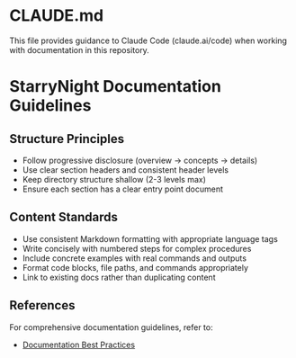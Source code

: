 # CLAUDE.md

This file provides guidance to Claude Code (claude.ai/code) when working with documentation in this repository.

# StarryNight Documentation Guidelines

## Structure Principles
- Follow progressive disclosure (overview → concepts → details)
- Use clear section headers and consistent header levels
- Keep directory structure shallow (2-3 levels max)
- Ensure each section has a clear entry point document

## Content Standards
- Use consistent Markdown formatting with appropriate language tags
- Write concisely with numbered steps for complex procedures
- Include concrete examples with real commands and outputs
- Format code blocks, file paths, and commands appropriately
- Link to existing docs rather than duplicating content

## References
For comprehensive documentation guidelines, refer to:
- [Documentation Best Practices](/developer/documentation-best-practices.md)

